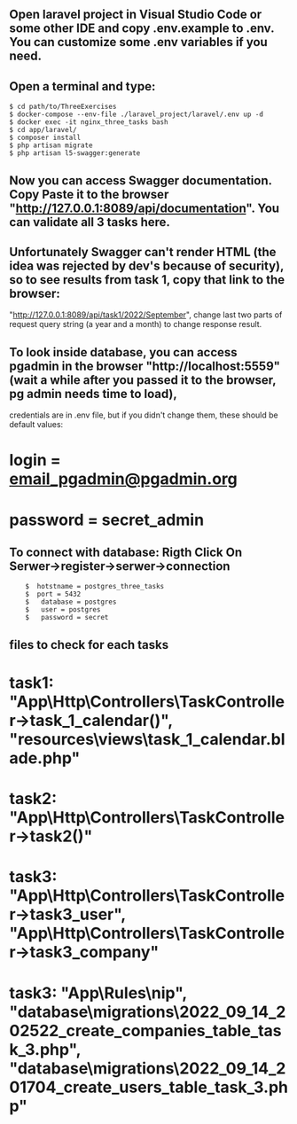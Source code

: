 ## Open laravel project in Visual Studio Code or some other IDE and copy .env.example to .env. You can customize some .env variables if you need. 
## Open a terminal and type:  
```
$ cd path/to/ThreeExercises
$ docker-compose --env-file ./laravel_project/laravel/.env up -d
$ docker exec -it nginx_three_tasks bash
$ cd app/laravel/
$ composer install
$ php artisan migrate
$ php artisan l5-swagger:generate
```
## Now you can access Swagger documentation. Copy Paste it to the browser "http://127.0.0.1:8089/api/documentation". You can validate all 3 tasks here.
## Unfortunately Swagger can't render HTML (the idea was rejected by dev's because of security), so to see results from task 1, copy that link to the browser: 
"http://127.0.0.1:8089/api/task1/2022/September", change last two parts of request query string (a year and a month) to change response result.
## To look inside database, you can access pgadmin in the browser "http://localhost:5559" (wait a while after you passed it to the browser, pg admin needs time to load), 
credentials are in .env file, but if you didn't change them, these should be default values:
#		login = email_pgadmin@pgadmin.org
#		password = secret_admin
## To connect with database: Rigth Click On Serwer->register->serwer->connection
```
	$  hotstname = postgres_three_tasks
	$  port = 5432
	$	database = postgres
	$	user = postgres
	$	password = secret
```
## files to check  for each tasks
# task1: "App\Http\Controllers\TaskController->task_1_calendar()", "resources\views\task_1_calendar.blade.php"
# task2: "App\Http\Controllers\TaskController->task2()"
# task3: "App\Http\Controllers\TaskController->task3_user", "App\Http\Controllers\TaskController->task3_company"  
# task3: "App\Rules\nip", "database\migrations\2022_09_14_202522_create_companies_table_task_3.php", "database\migrations\2022_09_14_201704_create_users_table_task_3.php"
